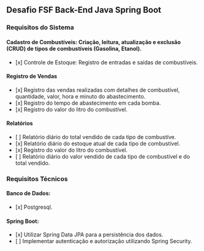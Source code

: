 <h2>Desafio FSF Back-End Java Spring Boot</h2>

<h3> Requisitos do Sistema  </h3>

<h4> Cadastro de Combustíveis: Criação, leitura, atualização e exclusão (CRUD) de tipos de combustíveis (Gasolina, Etanol).
 </h4> 
<ul>
   <li> [x] Controle de Estoque: Registro de entradas e saídas de combustíveis.</li>
</ul>

<h4> Registro de Vendas</h4>

<ul>
    <li> [x] Registro das vendas realizadas com detalhes de combustível, quantidade, valor, hora e minuto do abastecimento. </li>
    <li> [x] Registro do tempo de abastecimento em cada bomba.</li>
    <li> [x] Registro do valor do litro do combustível.</li>

</ul>

<h4> Relatórios</h4>

<ul>
    <li> [ ] Relatório diário do total vendido de cada tipo de combustíve.</li>
    <li> [x] Relatório diário do estoque atual de cada tipo de combustível.</li>
    <li> [x] Registro do valor do litro do combustível.</li>
    <li> [ ] Relatório diário do valor vendido de cada tipo de combustível e do total vendido. </li>

</ul>

<h3>  Requisitos Técnicos  </h3>

<h4>Banco de Dados:</h4>

<ul>
<li>[x] Postgresql.</li>
</ul>

<h4>Spring Boot:</h4>

<ul>
<li>[x] Utilizar Spring Data JPA para a persistência dos dados.</li>
<li>[ ] Implementar autenticação e autorização utilizando Spring Security.</li>
</ul>
